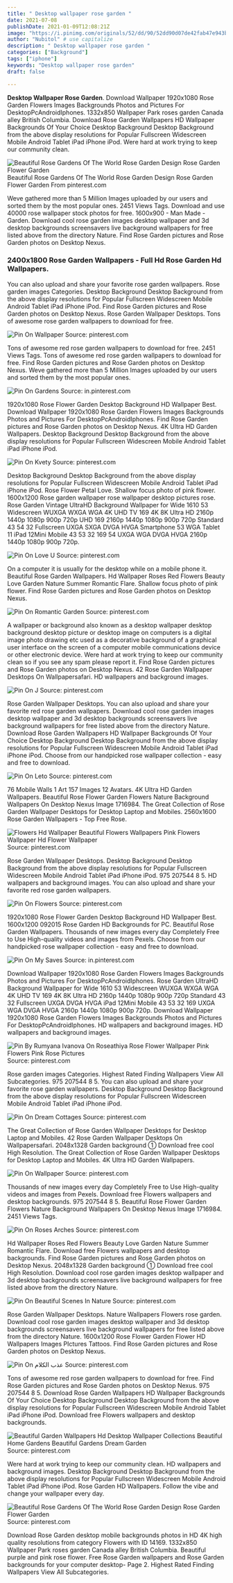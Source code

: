 ```yaml
---
title: " Desktop wallpaper rose garden "
date: 2021-07-08
publishDate: 2021-01-09T12:08:21Z
image: "https://i.pinimg.com/originals/52/dd/90/52dd90d07de42fab47e943b9c917bd84.png"
author: "Nubitol" # use capitalize
description: " Desktop wallpaper rose garden "
categories: ["Background"]
tags: ["iphone"]
keywords: "Desktop wallpaper rose garden"
draft: false

---
```



**Desktop Wallpaper Rose Garden**. Download Wallpaper 1920x1080 Rose Garden Flowers Images Backgrounds Photos and Pictures For DesktopPcAndroidIphones. 1332x850 Wallpaper Park roses garden Canada alley British Columbia. Download Rose Garden Wallpapers HD Wallpaper Backgrounds Of Your Choice Desktop Background Desktop Background from the above display resolutions for Popular Fullscreen Widescreen Mobile Android Tablet iPad iPhone iPod. Were hard at work trying to keep our community clean.

![Beautiful Rose Gardens Of The World Rose Garden Design Rose Garden Flower Garden](https://i.pinimg.com/originals/52/dd/90/52dd90d07de42fab47e943b9c917bd84.png "Beautiful Rose Gardens Of The World Rose Garden Design Rose Garden Flower Garden")
Beautiful Rose Gardens Of The World Rose Garden Design Rose Garden Flower Garden From pinterest.com


Weve gathered more than 5 Million Images uploaded by our users and sorted them by the most popular ones. 2451 Views Tags. Download and use 40000 rose wallpaper stock photos for free. 1600x900 - Man Made - Garden. Download cool rose garden images desktop wallpaper and 3d desktop backgrounds screensavers live background wallpapers for free listed above from the directory Nature. Find Rose Garden pictures and Rose Garden photos on Desktop Nexus.

### 2400x1800 Rose Garden Wallpapers - Full Hd Rose Garden Hd Wallpapers.

You can also upload and share your favorite rose garden wallpapers. Rose garden images Categories. Desktop Background Desktop Background from the above display resolutions for Popular Fullscreen Widescreen Mobile Android Tablet iPad iPhone iPod. Find Rose Garden pictures and Rose Garden photos on Desktop Nexus. Rose Garden Wallpaper Desktops. Tons of awesome rose garden wallpapers to download for free.


![Pin On Wallpaper](https://i.pinimg.com/originals/41/ae/06/41ae063c159a5be1f7357347e218eb2c.jpg "Pin On Wallpaper")
Source: pinterest.com

Tons of awesome red rose garden wallpapers to download for free. 2451 Views Tags. Tons of awesome red rose garden wallpapers to download for free. Find Rose Garden pictures and Rose Garden photos on Desktop Nexus. Weve gathered more than 5 Million Images uploaded by our users and sorted them by the most popular ones.

![Pin On Gardens](https://i.pinimg.com/originals/61/31/37/613137efa1085def3db42fe48678fcfe.jpg "Pin On Gardens")
Source: in.pinterest.com

1920x1080 Rose Flower Garden Desktop Background HD Wallpaper Best. Download Wallpaper 1920x1080 Rose Garden Flowers Images Backgrounds Photos and Pictures For DesktopPcAndroidIphones. Find Rose Garden pictures and Rose Garden photos on Desktop Nexus. 4K Ultra HD Garden Wallpapers. Desktop Background Desktop Background from the above display resolutions for Popular Fullscreen Widescreen Mobile Android Tablet iPad iPhone iPod.

![Pin On Kvety](https://i.pinimg.com/originals/a6/97/ef/a697efe7ab882d7882a38b3c6c62374e.jpg "Pin On Kvety")
Source: pinterest.com

Desktop Background Desktop Background from the above display resolutions for Popular Fullscreen Widescreen Mobile Android Tablet iPad iPhone iPod. Rose Flower Petal Love. Shallow focus photo of pink flower. 1600x1200 Rose garden wallpaper rose wallpaper desktop pictures rose. Rose Garden Vintage UltraHD Background Wallpaper for Wide 1610 53 Widescreen WUXGA WXGA WGA 4K UHD TV 169 4K 8K Ultra HD 2160p 1440p 1080p 900p 720p UHD 169 2160p 1440p 1080p 900p 720p Standard 43 54 32 Fullscreen UXGA SXGA DVGA HVGA Smartphone 53 WGA Tablet 11 iPad 12Mini Mobile 43 53 32 169 54 UXGA WGA DVGA HVGA 2160p 1440p 1080p 900p 720p.

![Pin On Love U](https://i.pinimg.com/originals/e0/6e/99/e06e99619bee055e020c0e31a5cb7437.jpg "Pin On Love U")
Source: pinterest.com

On a computer it is usually for the desktop while on a mobile phone it. Beautiful Rose Garden Wallpapers. Hd Wallpaper Roses Red Flowers Beauty Love Garden Nature Summer Romantic Flare. Shallow focus photo of pink flower. Find Rose Garden pictures and Rose Garden photos on Desktop Nexus.

![Pin On Romantic Garden](https://i.pinimg.com/originals/aa/ac/34/aaac3498600acb6a86593bd8c7c310d7.jpg "Pin On Romantic Garden")
Source: pinterest.com

A wallpaper or background also known as a desktop wallpaper desktop background desktop picture or desktop image on computers is a digital image photo drawing etc used as a decorative background of a graphical user interface on the screen of a computer mobile communications device or other electronic device. Were hard at work trying to keep our community clean so if you see any spam please report it. Find Rose Garden pictures and Rose Garden photos on Desktop Nexus. 42 Rose Garden Wallpaper Desktops On Wallpapersafari. HD wallpapers and background images.

![Pin On J](https://i.pinimg.com/originals/ea/b2/67/eab2674f1450cbfaba2628987c85c455.jpg "Pin On J")
Source: pinterest.com

Rose Garden Wallpaper Desktops. You can also upload and share your favorite red rose garden wallpapers. Download cool rose garden images desktop wallpaper and 3d desktop backgrounds screensavers live background wallpapers for free listed above from the directory Nature. Download Rose Garden Wallpapers HD Wallpaper Backgrounds Of Your Choice Desktop Background Desktop Background from the above display resolutions for Popular Fullscreen Widescreen Mobile Android Tablet iPad iPhone iPod. Choose from our handpicked rose wallpaper collection - easy and free to download.

![Pin On Leto](https://i.pinimg.com/originals/43/0d/fb/430dfb777c1c870035729a8008f27f2c.jpg "Pin On Leto")
Source: pinterest.com

76 Mobile Walls 1 Art 157 Images 12 Avatars. 4K Ultra HD Garden Wallpapers. Beautiful Rose Flower Garden Flowers Nature Background Wallpapers On Desktop Nexus Image 1716984. The Great Collection of Rose Garden Wallpaper Desktops for Desktop Laptop and Mobiles. 2560x1600 Rose Garden Wallpapers - Top Free Rose.

![Flowers Hd Wallpaper Beautiful Flowers Wallpapers Pink Flowers Wallpaper Hd Flower Wallpaper](https://i.pinimg.com/originals/70/fd/78/70fd78be7877927c796799c027560577.jpg "Flowers Hd Wallpaper Beautiful Flowers Wallpapers Pink Flowers Wallpaper Hd Flower Wallpaper")
Source: pinterest.com

Rose Garden Wallpaper Desktops. Desktop Background Desktop Background from the above display resolutions for Popular Fullscreen Widescreen Mobile Android Tablet iPad iPhone iPod. 975 207544 8 5. HD wallpapers and background images. You can also upload and share your favorite red rose garden wallpapers.

![Pin On Flowers](https://i.pinimg.com/600x315/66/dc/a7/66dca7cac67413520527a75b7ede8e54.jpg "Pin On Flowers")
Source: pinterest.com

1920x1080 Rose Flower Garden Desktop Background HD Wallpaper Best. 1600x1200 092015 Rose Garden HD Backgrounds for PC. Beautiful Rose Garden Wallpapers. Thousands of new images every day Completely Free to Use High-quality videos and images from Pexels. Choose from our handpicked rose wallpaper collection - easy and free to download.

![Pin On My Saves](https://i.pinimg.com/originals/1b/a1/44/1ba144014043979ca1baed9026b20b9a.jpg "Pin On My Saves")
Source: in.pinterest.com

Download Wallpaper 1920x1080 Rose Garden Flowers Images Backgrounds Photos and Pictures For DesktopPcAndroidIphones. Rose Garden UltraHD Background Wallpaper for Wide 1610 53 Widescreen WUXGA WXGA WGA 4K UHD TV 169 4K 8K Ultra HD 2160p 1440p 1080p 900p 720p Standard 43 32 Fullscreen UXGA DVGA HVGA iPad 12Mini Mobile 43 53 32 169 UXGA WGA DVGA HVGA 2160p 1440p 1080p 900p 720p. Download Wallpaper 1920x1080 Rose Garden Flowers Images Backgrounds Photos and Pictures For DesktopPcAndroidIphones. HD wallpapers and background images. HD wallpapers and background images.

![Pin By Rumyana Ivanova On Roseathiya Rose Flower Wallpaper Pink Flowers Pink Rose Pictures](https://i.pinimg.com/originals/6d/81/41/6d8141fe5c0539516e370ab2bb00211c.jpg "Pin By Rumyana Ivanova On Roseathiya Rose Flower Wallpaper Pink Flowers Pink Rose Pictures")
Source: pinterest.com

Rose garden images Categories. Highest Rated Finding Wallpapers View All Subcategories. 975 207544 8 5. You can also upload and share your favorite rose garden wallpapers. Desktop Background Desktop Background from the above display resolutions for Popular Fullscreen Widescreen Mobile Android Tablet iPad iPhone iPod.

![Pin On Dream Cottages](https://i.pinimg.com/originals/1d/ba/f5/1dbaf5aaec0b9a0bb68aca7d1ddd8c5e.jpg "Pin On Dream Cottages")
Source: pinterest.com

The Great Collection of Rose Garden Wallpaper Desktops for Desktop Laptop and Mobiles. 42 Rose Garden Wallpaper Desktops On Wallpapersafari. 2048x1328 Garden background ① Download free cool High Resolution. The Great Collection of Rose Garden Wallpaper Desktops for Desktop Laptop and Mobiles. 4K Ultra HD Garden Wallpapers.

![Pin On Wallpaper](https://i.pinimg.com/originals/f2/7d/91/f27d91d13cfb8fb7f1d6e0ebb32dda51.jpg "Pin On Wallpaper")
Source: pinterest.com

Thousands of new images every day Completely Free to Use High-quality videos and images from Pexels. Download free Flowers wallpapers and desktop backgrounds. 975 207544 8 5. Beautiful Rose Flower Garden Flowers Nature Background Wallpapers On Desktop Nexus Image 1716984. 2451 Views Tags.

![Pin On Roses Arches](https://i.pinimg.com/originals/e1/c2/06/e1c206088da36f41978b6aff669685af.jpg "Pin On Roses Arches")
Source: pinterest.com

Hd Wallpaper Roses Red Flowers Beauty Love Garden Nature Summer Romantic Flare. Download free Flowers wallpapers and desktop backgrounds. Find Rose Garden pictures and Rose Garden photos on Desktop Nexus. 2048x1328 Garden background ① Download free cool High Resolution. Download cool rose garden images desktop wallpaper and 3d desktop backgrounds screensavers live background wallpapers for free listed above from the directory Nature.

![Pin On Beautiful Scenes In Nature](https://i.pinimg.com/originals/4f/22/32/4f2232f2440e8b6a7225bdc51151cf0e.jpg "Pin On Beautiful Scenes In Nature")
Source: pinterest.com

Rose Garden Wallpaper Desktops. Nature Wallpapers Flowers rose garden. Download cool rose garden images desktop wallpaper and 3d desktop backgrounds screensavers live background wallpapers for free listed above from the directory Nature. 1600x1200 Rose Flower Garden Flower HD Wallpapers Images PIctures Tattoos. Find Rose Garden pictures and Rose Garden photos on Desktop Nexus.

![Pin On عذب الكلام](https://i.pinimg.com/originals/2a/fd/95/2afd951393abe0abd9c48343703bc84b.jpg "Pin On عذب الكلام")
Source: pinterest.com

Tons of awesome red rose garden wallpapers to download for free. Find Rose Garden pictures and Rose Garden photos on Desktop Nexus. 975 207544 8 5. Download Rose Garden Wallpapers HD Wallpaper Backgrounds Of Your Choice Desktop Background Desktop Background from the above display resolutions for Popular Fullscreen Widescreen Mobile Android Tablet iPad iPhone iPod. Download free Flowers wallpapers and desktop backgrounds.

![Beautiful Garden Wallpapers Hd Desktop Wallpaper Collections Beautiful Home Gardens Beautiful Gardens Dream Garden](https://i.pinimg.com/originals/48/4c/f7/484cf7377bbfb65a361950f225311934.jpg "Beautiful Garden Wallpapers Hd Desktop Wallpaper Collections Beautiful Home Gardens Beautiful Gardens Dream Garden")
Source: pinterest.com

Were hard at work trying to keep our community clean. HD wallpapers and background images. Desktop Background Desktop Background from the above display resolutions for Popular Fullscreen Widescreen Mobile Android Tablet iPad iPhone iPod. Rose Garden HD Wallpapers. Follow the vibe and change your wallpaper every day.

![Beautiful Rose Gardens Of The World Rose Garden Design Rose Garden Flower Garden](https://i.pinimg.com/originals/52/dd/90/52dd90d07de42fab47e943b9c917bd84.png "Beautiful Rose Gardens Of The World Rose Garden Design Rose Garden Flower Garden")
Source: pinterest.com

Download Rose Garden desktop mobile backgrounds photos in HD 4K high quality resolutions from category Flowers with ID 14169. 1332x850 Wallpaper Park roses garden Canada alley British Columbia. Beautiful purple and pink rose flower. Free Rose Garden wallpapers and Rose Garden backgrounds for your computer desktop- Page 2. Highest Rated Finding Wallpapers View All Subcategories.

